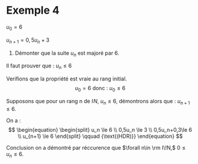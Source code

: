 # Exemple 4

$u_0=6$

$u_{n+1} = 0,5u_n+3$

1. Démonter que la suite $u_n$ est majoré par 6.

<section class="hidden">

Il faut prouver que : $u_n \le 6$

Verifions que la propriété est vraie au rang initial.
$$
u_0= 6
\text { donc : }  u_0 \le 6
$$


Supposons que pour un rang n de $I\!N$, $u_n \le 6$, démontrons alors que : $u_{n+1} \le 6$.


On a :
$$
    \begin{equation}
    \begin{split}
    u_n \le 6 \\
    0,5u_n \le 3 \\
    0,5u_n+0,3\le 6 \\
    u_{n+1} \le 6
    \end{split} \qquad {\text{(HDR)}}
    \end{equation}
$$

Conclusion on a démontré par réccurence que $\forall n\in \rm I\!N,$ $0 \le u_n \le 6$.